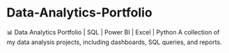 # Data-Analytics-Portfolio
📊 Data Analytics Portfolio | SQL | Power BI | Excel | Python   A collection of my data analysis projects, including dashboards, SQL queries, and reports.  
